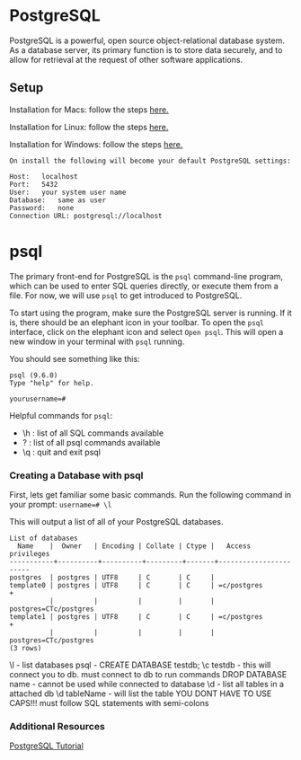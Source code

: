 # PostgreSQL

PostgreSQL is a powerful, open source object-relational database system. As a database server, its primary function is to store data securely, and to allow for retrieval at the request of other software applications.


## Setup

Installation for Macs: follow the steps [here.](http://postgresapp.com/documentation/)

Installation for Linux: follow the steps [here.](https://www.postgresql.org/download/linux/)

Installation for Windows: follow the steps [here.](https://www.postgresql.org/download/windows/)


```
On install the following will become your default PostgreSQL settings:

Host:	localhost
Port:	5432
User:	your system user name
Database:	same as user
Password:	none
Connection URL:	postgresql://localhost
```


# psql

The primary front-end for PostgreSQL is the `psql` command-line program, which can be used to enter SQL queries directly, or execute them from a file. For now, we will use `psql` to get introduced to PostgreSQL.

To start using the program, make sure the PostgreSQL server is running. If it is, there should be an elephant icon in your toolbar. To open the `psql` interface, click on the elephant icon and select `Open psql`. This will open a new window in your terminal with `psql` running.

You should see something like this:
```
psql (9.6.0)
Type "help" for help.

yourusername=#
```

Helpful commands for `psql`:
- \h : list of all SQL commands available
- \? : list of all psql commands available
- \q : quit and exit psql


### Creating a Database with psql

First, lets get familiar some basic commands. Run the following command in your prompt: `username=# \l`

This will output a list of all of your PostgreSQL databases.

```
List of databases
  Name    |  Owner   | Encoding | Collate | Ctype |   Access privileges   
-----------+----------+----------+---------+-------+-----------------------
postgres  | postgres | UTF8     | C       | C     |
template0 | postgres | UTF8     | C       | C     | =c/postgres          +
          |          |          |         |       | postgres=CTc/postgres
template1 | postgres | UTF8     | C       | C     | =c/postgres          +
          |          |          |         |       | postgres=CTc/postgres
(3 rows)
```



\l - list databases
psql - CREATE DATABASE testdb;
\c testdb - this will connect you to db. must connect to db to run commands
DROP DATABASE name - cannot be used while connected to database
\d - list all tables in a attached db
\d tableName - will list the table
YOU DONT HAVE TO USE CAPS!!!
must follow SQL statements with semi-colons


### Additional Resources

[PostgreSQL Tutorial](https://www.tutorialspoint.com/postgresql/index.htm)
